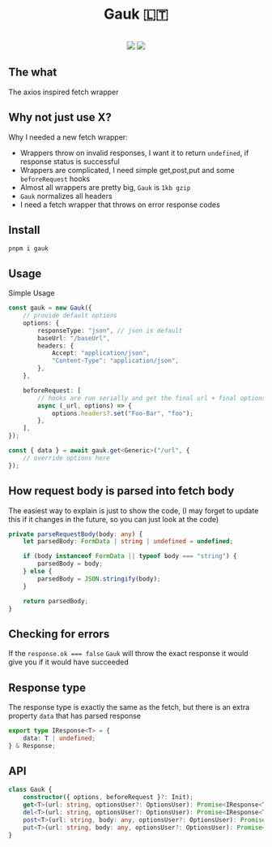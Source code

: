 <h1 align="center">Gauk 🇱🇹</h1>

<br />

<div align="center">

<img src="https://img.shields.io/bundlephobia/minzip/gauk?style=flat-square" />
<img src="https://img.shields.io/npm/v/gauk?style=flat-square" />
 
</div>

## The what

The axios inspired fetch wrapper

## Why not just use X?

Why I needed a new fetch wrapper:

-   Wrappers throw on invalid responses, I want it to return `undefined`, if response status is successful
-   Wrappers are complicated, I need simple get,post,put and some `beforeRequest` hooks
-   Almost all wrappers are pretty big, `Gauk` is `1kb gzip`
-   `Gauk` normalizes all headers
-   I need a fetch wrapper that throws on error response codes

## Install

```
pnpm i gauk
```

## Usage

Simple Usage

```ts
const gauk = new Gauk({
    // provide default options
    options: {
        responseType: "json", // json is default
        baseUrl: "/baseUrl",
        headers: {
            Accept: "application/json",
            "Content-Type": "application/json",
        },
    },

    beforeRequest: [
        // hooks are run serially and get the final url + final options
        async (_url, options) => {
            options.headers?.set("Foo-Bar", "foo");
        },
    ],
});

const { data } = await gauk.get<Generic>("/url", {
    // override options here
});
```

## How request body is parsed into fetch body

The easiest way to explain is just to show the code,
(I may forget to update this if it changes in the future, so you can just look at the code)

```ts
private parseRequestBody(body: any) {
    let parsedBody: FormData | string | undefined = undefined;

    if (body instanceof FormData || typeof body === "string") {
        parsedBody = body;
    } else {
        parsedBody = JSON.stringify(body);
    }

    return parsedBody;
}
```

## Checking for errors

If the `response.ok === false` `Gauk` will throw the exact response it would give you if it would have succeeded

## Response type

The response type is exactly the same as the fetch, but there is an extra property `data` that has parsed response

```ts
export type IResponse<T> = {
    data: T | undefined;
} & Response;
```

## API

```ts
class Gauk {
    constructor({ options, beforeRequest }?: Init);
    get<T>(url: string, optionsUser?: OptionsUser): Promise<IResponse<T>>;
    del<T>(url: string, optionsUser?: OptionsUser): Promise<IResponse<T>>;
    post<T>(url: string, body: any, optionsUser?: OptionsUser): Promise<IResponse<T>>;
    put<T>(url: string, body: any, optionsUser?: OptionsUser): Promise<IResponse<T>>;
}
```
